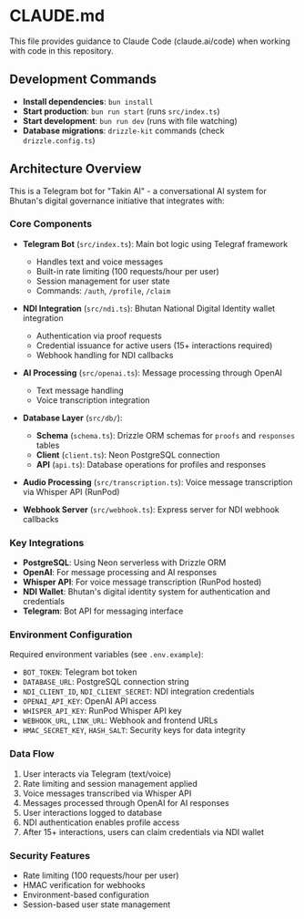 # CLAUDE.md

This file provides guidance to Claude Code (claude.ai/code) when working with code in this repository.

## Development Commands

- **Install dependencies**: `bun install`
- **Start production**: `bun run start` (runs `src/index.ts`)
- **Start development**: `bun run dev` (runs with file watching)
- **Database migrations**: `drizzle-kit` commands (check `drizzle.config.ts`)

## Architecture Overview

This is a Telegram bot for "Takin AI" - a conversational AI system for Bhutan's digital governance initiative that integrates with:

### Core Components

- **Telegram Bot** (`src/index.ts`): Main bot logic using Telegraf framework
  - Handles text and voice messages
  - Built-in rate limiting (100 requests/hour per user)
  - Session management for user state
  - Commands: `/auth`, `/profile`, `/claim`

- **NDI Integration** (`src/ndi.ts`): Bhutan National Digital Identity wallet integration
  - Authentication via proof requests
  - Credential issuance for active users (15+ interactions required)
  - Webhook handling for NDI callbacks

- **AI Processing** (`src/openai.ts`): Message processing through OpenAI
  - Text message handling
  - Voice transcription integration

- **Database Layer** (`src/db/`):
  - **Schema** (`schema.ts`): Drizzle ORM schemas for `proofs` and `responses` tables
  - **Client** (`client.ts`): Neon PostgreSQL connection
  - **API** (`api.ts`): Database operations for profiles and responses

- **Audio Processing** (`src/transcription.ts`): Voice message transcription via Whisper API (RunPod)

- **Webhook Server** (`src/webhook.ts`): Express server for NDI webhook callbacks

### Key Integrations

- **PostgreSQL**: Using Neon serverless with Drizzle ORM
- **OpenAI**: For message processing and AI responses  
- **Whisper API**: For voice message transcription (RunPod hosted)
- **NDI Wallet**: Bhutan's digital identity system for authentication and credentials
- **Telegram**: Bot API for messaging interface

### Environment Configuration

Required environment variables (see `.env.example`):
- `BOT_TOKEN`: Telegram bot token
- `DATABASE_URL`: PostgreSQL connection string
- `NDI_CLIENT_ID`, `NDI_CLIENT_SECRET`: NDI integration credentials
- `OPENAI_API_KEY`: OpenAI API access
- `WHISPER_API_KEY`: RunPod Whisper API key
- `WEBHOOK_URL`, `LINK_URL`: Webhook and frontend URLs
- `HMAC_SECRET_KEY`, `HASH_SALT`: Security keys for data integrity

### Data Flow

1. User interacts via Telegram (text/voice)
2. Rate limiting and session management applied
3. Voice messages transcribed via Whisper API
4. Messages processed through OpenAI for AI responses
5. User interactions logged to database
6. NDI authentication enables profile access
7. After 15+ interactions, users can claim credentials via NDI wallet

### Security Features

- Rate limiting (100 requests/hour per user)
- HMAC verification for webhooks
- Environment-based configuration
- Session-based user state management